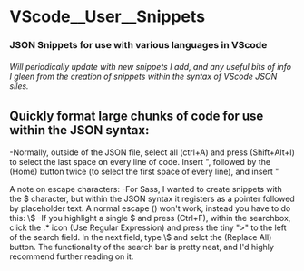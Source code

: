 # VScode__User__Snippets
### JSON Snippets for use with various languages in VScode

###### Will periodically update with new snippets I add, and any useful bits of info I gleen from the creation of snippets within the syntax of VScode JSON siles.

## Quickly format large chunks of code for use within the JSON syntax:
-Normally, outside of the JSON file, select all (ctrl+A) and press (Shift+Alt+I) to select the last space on every line of code. Insert ", followed by the (Home) button twice (to select the first space of every line), and insert "

A note on escape characters:
-For Sass, I wanted to create snippets with the $ character, but within the JSON syntax it registers as a pointer followed by placeholder text. A normal escape (\) won't work, instead you have to do this: \\$
-If you highlight a single $ and press (Ctrl+F), within the searchbox, click the .* icon (Use Regular Expression) and press the tiny ">" to the left of the search field. In the next field, type \\$ and selct the (Replace All) button.  The functionality of the search bar is pretty neat, and I'd highly recommend further reading on it.
